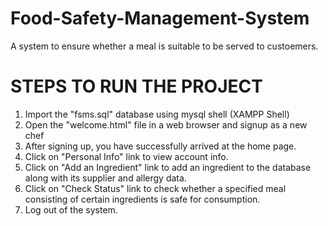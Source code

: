# Food-Safety-Management-System

A system to ensure whether a meal is suitable to be served to custoemers.

# STEPS TO RUN THE PROJECT

1. Import the "fsms.sql" database using mysql shell (XAMPP Shell)
2. Open the "welcome.html" file in a web browser and signup as a new chef
3. After signing up, you have successfully arrived at the home page.
4. Click on "Personal Info" link to view account info.
5. Click on "Add an Ingredient" link to add an ingredient to the database along with its supplier and allergy data.
6. Click on "Check Status" link to check whether a specified meal consisting of certain ingredients is safe for consumption.
7. Log out of the system.
